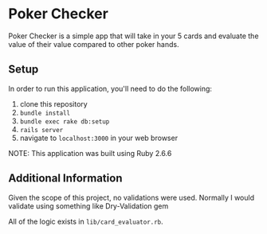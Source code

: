 # Poker Checker

Poker Checker is a simple app that will take in your 5 cards and evaluate the value of their value compared to other poker hands.


## Setup

In order to run this application, you'll need to do the following:
1. clone this repository
2. `bundle install` 
3. `bundle exec rake db:setup`
4. `rails server`
5. navigate to `localhost:3000` in your web browser

NOTE: This application was built using Ruby 2.6.6

## Additional Information

Given the scope of this project, no validations were used. Normally I would validate using something like Dry-Validation gem

All of the logic exists in `lib/card_evaluator.rb`. 